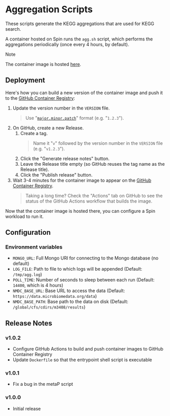 # Aggregation Scripts

These scripts generate the KEGG aggregations that are used for KEGG search.

A container hosted on Spin runs the `agg.sh` script, which performs the aggregations periodically (once every 4 hours, by default).

> [!NOTE]  
> The container image is hosted [here](https://github.com/microbiomedata/nmdc-aggregator/pkgs/container/nmdc-aggregator).

## Deployment

Here's how you can build a new version of the container image and push it to the [GitHub Container Registry](https://github.com/microbiomedata/nmdc-aggregator/pkgs/container/nmdc-aggregator):

1. Update the version number in the `VERSION` file.
   > Use "[`major.minor.patch`](https://semver.org/)" format (e.g. "`1.2.3`").
2. On GitHub, create a new Release.
    1. Create a tag.
       > Name it "`v`" followed by the version number in the `VERSION` file (e.g. "`v1.2.3`").
    2. Click the "Generate release notes" button.
    3. Leave the Release title empty (so GitHub reuses the tag name as the Release title).
    4. Click the "Publish release" button.
3. Wait 3-4 minutes for the container image to appear on the [GitHub Container Registry](https://github.com/microbiomedata/nmdc-aggregator/pkgs/container/nmdc-aggregator).
   > Taking a long time? Check the "Actions" tab on GitHub to see the status of the GitHub Actions workflow that builds the image.

Now that the container image is hosted there, you can configure a Spin workload to run it.

## Configuration

### Environment variables

- `MONGO_URL`: Full Mongo URI for connecting to the Mongo database (no default)
- `LOG_FILE`: Path to file to which logs will be appended (Default: `/tmp/agg.log`)
- `POLL_TIME`: Number of seconds to sleep between each run (Default: `14400`, which is 4 hours)
- `NMDC_BASE_URL`: Base URL to access the data (Default: `https://data.microbiomedata.org/data`)
- `NMDC_BASE_PATH`: Base path to the data on disk (Default: `/global/cfs/cdirs/m3408/results`)

## Release Notes

### v1.0.2

- Configure GitHub Actions to build and push container images to GitHub Container Registry
- Update `Dockerfile` so that the entrypoint shell script is executable

### v1.0.1

- Fix a bug in the metaP script

### v1.0.0

- Initial release
